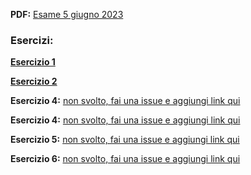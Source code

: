 
**PDF:** [Esame 5 giugno 2023](/Primo-Anno/Progettazione-di-Sistemi-Digitali/Esami/2023-06-05-A-MZ.pdf)

### Esercizi:
[**Esercizio 1**](https://github.com/Jaxkeeper/G-Zelda-git/issues/1)

[**Esercizio 2**](https://github.com/Jaxkeeper/G-Zelda-git/issues/2)

**Esercizio 4:** [non svolto, fai una issue e aggiungi link qui](METTI-LINK-QUI)

**Esercizio 4:** [non svolto, fai una issue e aggiungi link qui](METTI-LINK-QUI)

**Esercizio 5:** [non svolto, fai una issue e aggiungi link qui](METTI-LINK-QUI)

**Esercizio 6:** [non svolto, fai una issue e aggiungi link qui](METTI-LINK-QUI)
